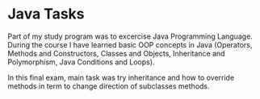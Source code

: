 # Java Tasks

Part of my study program was to excercise Java Programming Language. 
During the course I have learned basic OOP concepts in Java (Operators, Methods and Constructors, Classes and Objects, Inheritance and Polymorphism, Java Conditions and Loops).

In this final exam, main task was try inheritance and how to override methods in term to change direction of subclasses methods.